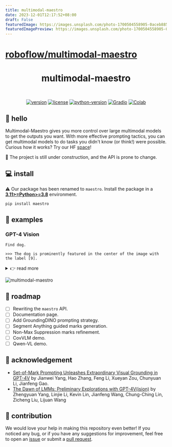 ```yaml
---
title: multimodal-maestro
date: 2023-12-01T12:17:52+08:00
draft: False
featuredImage: https://images.unsplash.com/photo-1700504558905-0aceb8856113?ixid=M3w0NjAwMjJ8MHwxfHJhbmRvbXx8fHx8fHx8fDE3MDE0MDQxNjF8&ixlib=rb-4.0.3
featuredImagePreview: https://images.unsplash.com/photo-1700504558905-0aceb8856113?ixid=M3w0NjAwMjJ8MHwxfHJhbmRvbXx8fHx8fHx8fDE3MDE0MDQxNjF8&ixlib=rb-4.0.3
---
```


# [roboflow/multimodal-maestro](https://github.com/roboflow/multimodal-maestro)


<div align="center">

  <h1>multimodal-maestro</h1>

  <br>

  [![version](https://badge.fury.io/py/maestro.svg)](https://badge.fury.io/py/maestro)
  [![license](https://img.shields.io/pypi/l/maestro)](https://github.com/roboflow/multimodal-maestro/blob/main/LICENSE)
  [![python-version](https://img.shields.io/pypi/pyversions/maestro)](https://badge.fury.io/py/maestro)
  [![Gradio](https://img.shields.io/badge/%F0%9F%A4%97%20Hugging%20Face-Spaces-blue)](https://huggingface.co/spaces/Roboflow/SoM)
  [![Colab](https://colab.research.google.com/assets/colab-badge.svg)](https://colab.research.google.com/github/roboflow/multimodal-maestro/blob/develop/cookbooks/multimodal_maestro_gpt_4_vision.ipynb)

</div>

## 👋 hello

Multimodal-Maestro gives you more control over large multimodal models to get the 
outputs you want. With more effective prompting tactics, you can get multimodal models 
to do tasks you didn't know (or think!) were possible. Curious how it works? Try our 
HF [space](https://huggingface.co/spaces/Roboflow/SoM)!

🚧 The project is still under construction, and the API is prone to change.

## 💻 install

⚠️ Our package has been renamed to `maestro`. Install the package in a
[**3.11>=Python>=3.8**](https://www.python.org/) environment.

```bash
pip install maestro
```

## 🚀 examples

### GPT-4 Vision

```
Find dog.

>>> The dog is prominently featured in the center of the image with the label [9].
```

<details close>
<summary>👉 read more</summary>

<br>

- **load image**

  ```python
  import cv2
  
  image = cv2.imread("...")
  ```

- **create and refine marks**

  ```python
  import maestro
  
  generator = maestro.SegmentAnythingMarkGenerator(device='cuda')
  marks = generator.generate(image=image)
  marks = maestro.refine_marks(marks=marks)
  ```

- **visualize marks**

  ```python
  mark_visualizer = maestro.MarkVisualizer()
  marked_image = mark_visualizer.visualize(image=image, marks=marks)
  ```
  ![image-vs-marked-image](https://github.com/roboflow/multimodal-maestro/assets/26109316/92951ed2-65c0-475a-9279-6fd344757092)

- **prompt**

  ```python
  prompt = "Find dog."
  
  response = maestro.prompt_image(api_key=api_key, image=marked_image, prompt=prompt)
  ```
  
  ```
  >>> "The dog is prominently featured in the center of the image with the label [9]."
  ```

- **extract related marks**

  ```python
  masks = maestro.extract_relevant_masks(text=response, detections=refined_marks)
  ```
  
  ```
  >>> {'6': array([
  ...     [False, False, False, ..., False, False, False],
  ...     [False, False, False, ..., False, False, False],
  ...     [False, False, False, ..., False, False, False],
  ...     ...,
  ...     [ True,  True,  True, ..., False, False, False],
  ...     [ True,  True,  True, ..., False, False, False],
  ...     [ True,  True,  True, ..., False, False, False]])
  ... }
  ```

</details>

![multimodal-maestro](https://github.com/roboflow/multimodal-maestro/assets/26109316/c04f2b18-2a1d-4535-9582-e5d3ec0a926e)

## 🚧 roadmap

- [ ] Rewriting the `maestro` API.
- [ ] Documentation page.
- [ ] Add GroundingDINO prompting strategy.
- [ ] Segment Anything guided marks generation.
- [ ] Non-Max Suppression marks refinement.
- [ ] CovVLM demo.
- [ ] Qwen-VL demo.

## 💜 acknowledgement

- [Set-of-Mark Prompting Unleashes Extraordinary Visual Grounding
in GPT-4V](https://arxiv.org/abs/2310.11441) by Jianwei Yang, Hao Zhang, Feng Li, Xueyan
Zou, Chunyuan Li, Jianfeng Gao.
- [The Dawn of LMMs: Preliminary Explorations with GPT-4V(ision)](https://arxiv.org/abs/2309.17421)
by Zhengyuan Yang, Linjie Li, Kevin Lin, Jianfeng Wang, Chung-Ching Lin, Zicheng Liu, 
Lijuan Wang

## 🦸 contribution

We would love your help in making this repository even better! If you noticed any bug, 
or if you have any suggestions for improvement, feel free to open an 
[issue](https://github.com/roboflow/multimodal-maestro/issues) or submit a 
[pull request](https://github.com/roboflow/multimodal-maestro/pulls).
